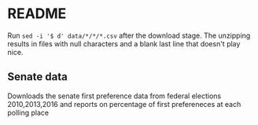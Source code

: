 # README

Run `sed -i '$ d' data/*/*/*.csv` after the download stage. The unzipping results in 
files with null characters and a blank last line that doesn't play nice.

## Senate data

Downloads the senate first preference data from federal elections 2010,2013,2016 
and reports on percentage of first prefereneces at each polling place

